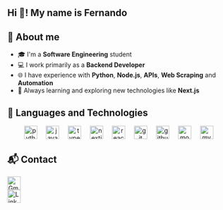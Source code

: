 <h2 align="left">Hi 👋! My name is Fernando </h2>

## 📌 About me
- 🎓 I'm a **Software Engineering** student  
- 💻 I work primarily as a **Backend Developer**  
- 🌐 I have experience with **Python**, **Node.js**, **APIs**, **Web Scraping** and **Automation**  
- 🌱 Always learning and exploring new technologies like **Next.js**  


###
## 🔧 Languages and Technologies
<div align="center">
  <img src="https://cdn.jsdelivr.net/gh/devicons/devicon/icons/python/python-original.svg" height="30" alt="python logo"  />
  <img width="12" />
  <img src="https://cdn.jsdelivr.net/gh/devicons/devicon/icons/javascript/javascript-original.svg" height="30" alt="javascript logo"  />
  <img width="12" />
  <img src="https://cdn.jsdelivr.net/gh/devicons/devicon/icons/typescript/typescript-original.svg" height="30" alt="typescript logo"  />
  <img width="12" />
  <img src="https://cdn.jsdelivr.net/gh/devicons/devicon/icons/nextjs/nextjs-original.svg" height="30" alt="nextjs logo"  />
  <img width="12" />
  <img src="https://cdn.jsdelivr.net/gh/devicons/devicon/icons/react/react-original.svg" height="30" alt="react logo"  />
  <img width="12" />
  <img src="https://cdn.jsdelivr.net/gh/devicons/devicon/icons/git/git-original.svg" height="30" alt="git logo"  />
  <img width="12" />
  <img src="https://cdn.jsdelivr.net/gh/devicons/devicon/icons/github/github-original.svg" height="30" alt="github logo"  />
  <img width="12" />
  <img src="https://cdn.jsdelivr.net/gh/devicons/devicon/icons/mongodb/mongodb-original.svg" height="30" alt="mongodb logo"  />
  <img width="12" />
  <img src="https://cdn.jsdelivr.net/gh/devicons/devicon/icons/mysql/mysql-original.svg" height="30" alt="mysql logo"  />
</div>

## 📬 Contact
[<img src="https://cdn.jsdelivr.net/gh/devicons/devicon/icons/google/google-original.svg" height="30" alt="Gmail logo" />](mailto:fernandosawyer@gmail.com)  
[<img src="https://cdn.jsdelivr.net/gh/devicons/devicon/icons/linkedin/linkedin-original.svg" height="30" alt="LinkedIn logo" />](https://www.linkedin.com/in/fernando-freitasalves/)




